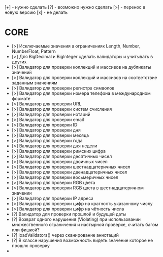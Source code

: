[+] - нужно сделать
[?] - возможно нужно сделать
[>] - перенос в новую версию
[x] - не делать

# CORE
* [>] Исключаемые значения в ограничениях Length, Number, NumberFloat, Pattern
* [>] Для BigDecimal и BigInteger сделать валидаторы и учитывать в других
* [>] Валидатор для проверки коллекций и массивов на дубликаты значений
* [>] Валидатор для проверки коллекций и массивов на соответствие заданным значениям
* [>] Валидатор для проверки регистра символов
* [>] Валидатор для проверки номера телефона в международном формате
* [>] Валидатор для проверки URL
* [>] Валидатор для проверки систем счисления
* [>] Валидатор для проверки нотаций
* [>] Валидатор для проверки email
* [>] Валидатор для проверки ID
* [>] Валидатор для проверки дня
* [>] Валидатор для проверки месяца
* [>] Валидатор для проверки года
* [>] Валидатор для проверки дня недели
* [>] Валидатор для проверки римских цифра
* [>] Валидатор для проверки десятичных чисел
* [>] Валидатор для проверки двоичных чисел
* [>] Валидатор для проверки шестнадцатеричных чисел
* [>] Валидатор для проверки двенадцатеричных чисел
* [>] Валидатор для проверки восьмеричных чисел
* [>] Валидатор для проверки RGB цвета
* [>] Валидатор для проверки RGB цвета в шестнадцатеричном значении
* [>] Валидатор для проверки IP адреса
* [>] Валидатор для проверки цифр на кратность указанному числу
* [>] Валидатор для проверки цифр на чётность числа
* [?] Валидатор для проверки прошлой и будущей даты
* [?] Возврат одного нарушения (Violating) при использовании множественного ограничения и настырной проверке, считать багом или фишкой?
* [?] loadValidators() через сканирование аннотаций
* [?] В классе нарушения возможность видеть значение которое не прошло проверку
* 
